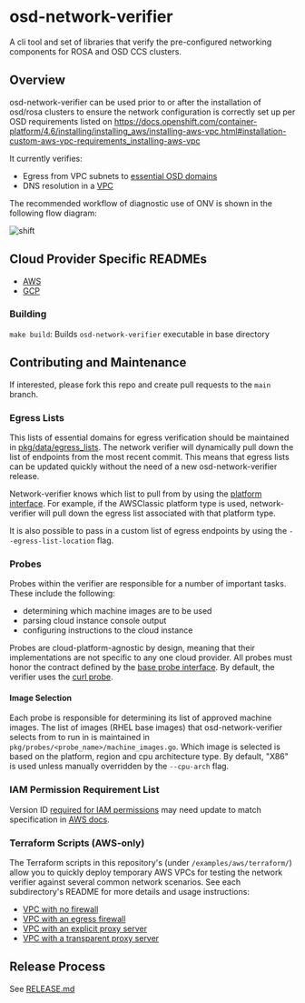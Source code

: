 # osd-network-verifier

A cli tool and set of libraries that
verify the pre-configured networking components
for ROSA and OSD CCS clusters.

## Overview

osd-network-verifier can be used prior to or after the installation
of osd/rosa clusters to ensure the network configuration
is correctly set up per OSD requirements listed on https://docs.openshift.com/container-platform/4.6/installing/installing_aws/installing-aws-vpc.html#installation-custom-aws-vpc-requirements_installing-aws-vpc

It currently verifies:
- Egress from VPC subnets to [essential OSD domains](https://docs.openshift.com/rosa/rosa_install_access_delete_clusters/rosa_getting_started_iam/rosa-aws-prereqs.html#osd-aws-privatelink-firewall-prerequisites_prerequisites)
- DNS resolution in a [VPC](https://docs.openshift.com/container-platform/4.10/installing/installing_aws/installing-aws-vpc.html)

The recommended workflow of diagnostic use of ONV is shown in the following flow diagram:

![shift](https://user-images.githubusercontent.com/87340776/168323039-ec5269a8-2cf9-44db-ab5f-e490c88d4342.jpg)

## Cloud Provider Specific READMEs
-  [AWS](docs/aws/aws.md)
-  [GCP](docs/gcp/gcp.md)

### Building
`make build`: Builds `osd-network-verifier` executable in base directory

## Contributing and Maintenance
If interested, please fork this repo and create pull requests to the `main` branch.

### Egress Lists

This lists of essential domains for egress verification should be maintained in [pkg/data/egress_lists](https://github.com/openshift/osd-network-verifier/tree/main/pkg/data/egress_lists). The network verifier will dynamically pull down the list of endpoints from the most recent commit. This means that egress lists can be updated quickly without the need of a new osd-network-verifier release.

Network-verifier knows which list to pull from by using the [platform interface](./pkg/data/cloud/platform.go). For example, if the AWSClassic platform type is used, network-verifier will pull down the egress list associated with that platform type.

It is also possible to pass in a custom list of egress endpoints by using the `--egress-list-location` flag.

### Probes
Probes within the verifier are responsible for a number of important tasks.
These include the following:
- determining which machine images are to be used
- parsing cloud instance console output
- configuring instructions to the cloud instance

Probes are cloud-platform-agnostic by design,
meaning that their implementations are not specific to any one cloud provider.
All probes must honor the contract defined by the [base probe interface](./pkg/probes/package_probes.go).
By default, the verifier uses the [curl probe](./pkg/probes/curl/curl_json.go).

#### Image Selection

Each probe is responsible for determining its list of approved machine images.
The list of images (RHEL base images) that osd-network-verifier selects
from to run in is maintained in `pkg/probes/<probe_name>/machine_images.go`.
Which image is selected is based on the platform, region and cpu architecture type.
By default, "X86" is used unless manually overridden by the `--cpu-arch` flag.

### IAM Permission Requirement List

Version ID [required for IAM permissions](https://github.com/openshift/osd-network-verifier/blob/main/docs/aws/aws.md#iam-permissions) may need update to match specification in [AWS docs](https://docs.aws.amazon.com/IAM/latest/UserGuide/reference_policies_elements_version.html).

### Terraform Scripts (AWS-only)

The Terraform scripts in this repository's (under `/examples/aws/terraform/`) allow you to quickly deploy temporary AWS VPCs for testing the network verifier against several common network scenarios. See each subdirectory's README for more details and usage instructions:
- [VPC with no firewall](examples/aws/terraform/vpc/README.md)
- [VPC with an egress firewall](examples/aws/terraform/vpc-firewall/README.md)
- [VPC with an explicit proxy server](examples/aws/terraform/vpc-proxied-explicit/README.md)
- [VPC with a transparent proxy server](examples/aws/terraform/vpc-proxied-transparent/README.md)

## Release Process

See [RELEASE.md](./RELEASE.md)